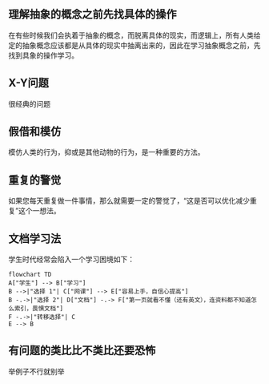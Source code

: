 ## 理解抽象的概念之前先找具体的操作

在有些时候我们会执着于抽象的概念，而脱离具体的现实，而逻辑上，所有人类给定的抽象概念应该都是从具体的现实中抽离出来的，因此在学习抽象概念之前，先找到具象的操作学习。

## X-Y问题

很经典的问题

## 假借和模仿

模仿人类的行为，抑或是其他动物的行为，是一种重要的方法。

## 重复的警觉

如果您每天重复做一件事情，那么就需要一定的警觉了，“这是否可以优化减少重复”这个一想法。

## 文档学习法

学生时代经常会陷入一个学习困境如下：

```mermaid
flowchart TD
A["学生"] --> B["学习"]
B -->|"选择 1"| C["网课"] --> E["容易上手，自信心提高"]
B -.->|"选择 2"| D["文档"] -.-> F["第一页就看不懂（还有英文），连资料都不知道怎么索引，畏惧文档"]
F -.->|"转移选择"| C
E --> B
```

## 有问题的类比比不类比还要恐怖

举例子不行就别举
